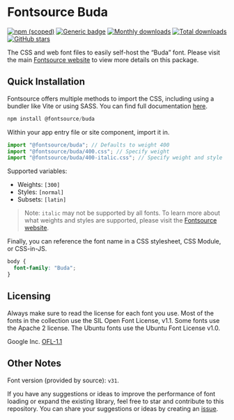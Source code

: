 # Fontsource Buda

[![npm (scoped)](https://img.shields.io/npm/v/@fontsource/buda?color=brightgreen)](https://www.npmjs.com/package/@fontsource/buda) [![Generic badge](https://img.shields.io/badge/fontsource-passing-brightgreen)](https://github.com/fontsource/fontsource) [![Monthly downloads](https://badgen.net/npm/dm/@fontsource/buda)](https://github.com/fontsource/fontsource) [![Total downloads](https://badgen.net/npm/dt/@fontsource/buda)](https://github.com/fontsource/fontsource) [![GitHub stars](https://img.shields.io/github/stars/fontsource/fontsource.svg?style=social&label=Star)](https://github.com/fontsource/fontsource/stargazers)

The CSS and web font files to easily self-host the “Buda” font. Please visit the main [Fontsource website](https://fontsource.org/fonts/buda) to view more details on this package.

## Quick Installation

Fontsource offers multiple methods to import the CSS, including using a bundler like Vite or using SASS. You can find full documentation [here](https://fontsource.org/docs/getting-started/introduction).

```javascript
npm install @fontsource/buda
```

Within your app entry file or site component, import it in.

```javascript
import "@fontsource/buda"; // Defaults to weight 400
import "@fontsource/buda/400.css"; // Specify weight
import "@fontsource/buda/400-italic.css"; // Specify weight and style
```

Supported variables:
- Weights: `[300]`
- Styles: `[normal]`
- Subsets: `[latin]`

> Note: `italic` may not be supported by all fonts. To learn more about what weights and styles are supported, please visit the [Fontsource website](https://fontsource.org/fonts/buda).

Finally, you can reference the font name in a CSS stylesheet, CSS Module, or CSS-in-JS.

```css
body {
  font-family: "Buda";
}
```

## Licensing
Always make sure to read the license for each font you use. Most of the fonts in the collection use the SIL Open Font License, v1.1. Some fonts use the Apache 2 license. The Ubuntu fonts use the Ubuntu Font License v1.0.

Google Inc.
[OFL-1.1](http://scripts.sil.org/OFL)

## Other Notes
Font version (provided by source): `v31`.

If you have any suggestions or ideas to improve the performance of font loading or expand the existing library, feel free to star and contribute to this repository. You can share your suggestions or ideas by creating an [issue](https://github.com/fontsource/fontsource/issues).